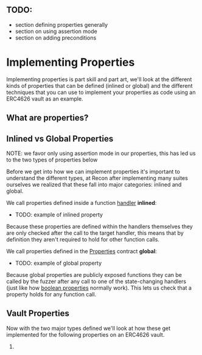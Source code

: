 ## TODO: 
- section defining properties generally 
- section on using assertion mode
- section on adding preconditions

# Implementing Properties 

Implementing properties is part skill and part art, we'll look at the different kinds of properties that can be defined (inlined or global) and the different techniques that you can use to implement your properties as code using an ERC4626 vault as an example.

## What are properties? 


## Inlined vs Global Properties
NOTE: we favor only using assertion mode in our properties, this has led us to the two types of properties below

Before we get into how we can implement properties it's important to understand the different types, at Recon after implementing many suites ourselves we realized that these fall into major categories: inlined and global. 

We call properties defined inside a function [handler](../using_recon/building_handlers.md#what-are-handlers) **inlined**:
- TODO: example of inlined property

Because these properties are defined within the handlers themselves they are only checked after the call to the target handler, this means that by definition they aren't required to hold for other function calls.

We call properties defined in the [Properties](../writing_invariant_tests/chimera_framework.md#properties) contract **global**:
- TODO: example of global property

Because global properties are publicly exposed functions they can be called by the fuzzer after any call to one of the state-changing handlers (just like how [boolean properties](https://secure-contracts.com/program-analysis/echidna/basic/testing-modes.html?highlight=boolean%20property#boolean-properties) normally work). This lets us check that a property holds for any function call. 

## Vault Properties 
Now with the two major types defined we'll look at how these get implemented for the following properties on an ERC4626 vault. 

1. 
